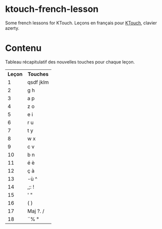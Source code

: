 ktouch-french-lesson
====================

Some french lessons for KTouch.
Leçons en français pour [KTouch](http://edu.kde.org/applications/all/ktouch), clavier azerty.

Contenu
=======
Tableau récapitulatif des nouvelles touches pour chaque leçon.

<table>
  <tr>
    <th>Leçon</th><th>Touches</th>
  </tr>
  <tr>
    <td>1</td><td>qsdf jklm</td>
  </tr>
  <tr>
    <td>2</td><td>g h</td>
  </tr>
  <tr>
    <td>3</td><td>a p</td>
  </tr>
  <tr>
    <td>4</td><td>z o</td>
  </tr>
  <tr>
    <td>5</td><td>e i</td>
  </tr>
  <tr>
    <td>6</td><td>r u</td>
  </tr>
  <tr>
    <td>7</td><td>t y</td>
  </tr>
  <tr>
    <td>8</td><td>w x</td>
  </tr>
  <tr>
    <td>9</td><td>c v</td>
  </tr>
  <tr>
    <td>10</td><td>b n</td>
  </tr>
  <tr>
    <td>11</td><td>é è</td>
  </tr>
  <tr>
    <td>12</td><td>ç à</td>
  </tr>
  <tr>
    <td>13</td><td>-ù ^</td>
  </tr>
  <tr>
    <td>14</td><td>,;: !</td>
  </tr>
  <tr>
    <td>15</td><td>' "</td>
  </tr>
  <tr>
    <td>16</td><td>( )</td>
  </tr>
  <tr>
    <td>17</td><td>Maj ?. /</td>
  </tr>
  <tr>
    <td>18</td><td>¨% °</td>
  </tr>
</table>
